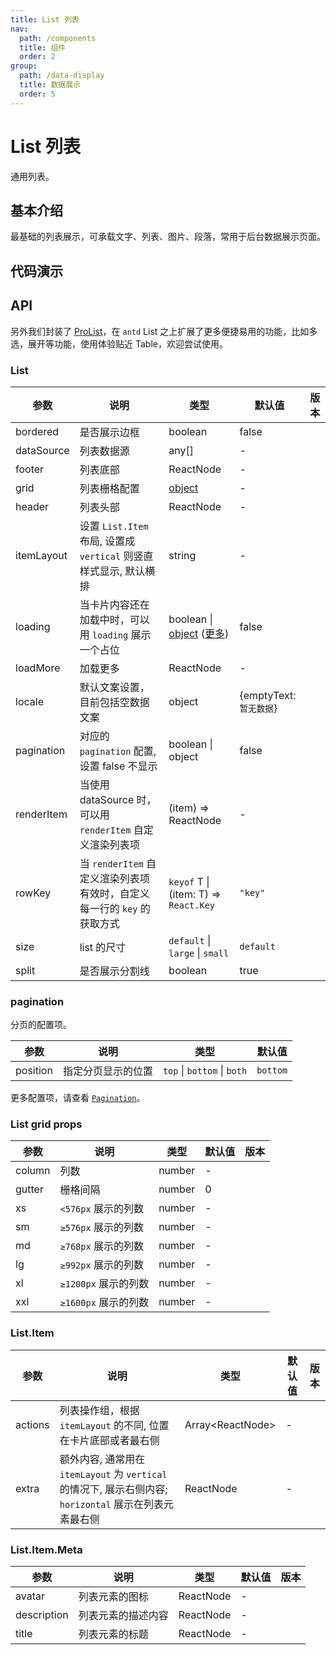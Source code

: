 ```yaml
---
title: List 列表
nav:
  path: /components
  title: 组件
  order: 2
group:
  path: /data-display
  title: 数据展示
  order: 5
---
```


# List 列表

通用列表。

## 基本介绍

最基础的列表展示，可承载文字、列表、图片、段落，常用于后台数据展示页面。

## 代码演示

<code src="demos/data-display/list/simple.tsx" title="简单列表" desc="列表拥有大、中、小三种尺寸。"></code>

<code src="demos/data-display/list/basic.tsx" title="基础列表" desc="基础列表。"></code>

<code src="demos/data-display/list/loadmore.tsx" title="加载更多" desc="可通过 `loadMore` 属性实现加载更多功能。"></code>

<code src="demos/data-display/list/vertical.tsx" title="竖排列表样式" desc="通过设置 `itemLayout` 属性为 `vertical` 可实现竖排列表样式。"></code>

<code src="demos/data-display/list/grid.tsx" title="栅格列表" desc="可以通过设置 `List` 的 `grid` 属性来实现栅格列表，`column` 可设置期望显示的列数。"></code>

<code src="demos/data-display/list/grid-test.tsx" title="测试栅格列表" desc="List `grid` 在各种情况下的样式表现，如 Fragment 和封装了 List.Item."></code>

<code src="demos/data-display/list/responsive.tsx" title="响应式的栅格列表" desc="响应式的栅格列表。尺寸与 [Layout Grid](/components/grid/#Col) 保持一致。"></code>

<code src="demos/data-display/list/infinite-load.tsx" title="滚动加载" desc="结合 [react-infinite-scroll-component](https://github.com/ankeetmaini/react-infinite-scroll-component) 实现滚动自动加载列表。"></code>

<code src="demos/data-display/list/virtual-list.tsx" title="滚动加载无限长列表" desc="结合 [rc-virtual-list](https://github.com/react-component/virtual-list) 实现滚动加载无限长列表，能够提高数据量大时候长列表的性能。"></code>

## API

另外我们封装了 [ProList](https://procomponents.ant.design/components/list)，在 `antd` List 之上扩展了更多便捷易用的功能，比如多选，展开等功能，使用体验贴近 Table，欢迎尝试使用。

### List

| 参数       | 说明                                                                    | 类型                                                                                                      | 默认值                  | 版本 |
| ---------- | ----------------------------------------------------------------------- | --------------------------------------------------------------------------------------------------------- | ----------------------- | ---- |
| bordered   | 是否展示边框                                                            | boolean                                                                                                   | false                   |      |
| dataSource | 列表数据源                                                              | any\[]                                                                                                    | -                       |      |
| footer     | 列表底部                                                                | ReactNode                                                                                                 | -                       |      |
| grid       | 列表栅格配置                                                            | [object](#List-grid-props)                                                                                | -                       |      |
| header     | 列表头部                                                                | ReactNode                                                                                                 | -                       |      |
| itemLayout | 设置 `List.Item` 布局, 设置成 `vertical` 则竖直样式显示, 默认横排       | string                                                                                                    | -                       |      |
| loading    | 当卡片内容还在加载中时，可以用 `loading` 展示一个占位                   | boolean \| [object](/components/spin/#API) ([更多](https://github.com/ant-design/ant-design/issues/8659)) | false                   |      |
| loadMore   | 加载更多                                                                | ReactNode                                                                                                 | -                       |      |
| locale     | 默认文案设置，目前包括空数据文案                                        | object                                                                                                    | {emptyText: `暂无数据`} |      |
| pagination | 对应的 `pagination` 配置, 设置 false 不显示                             | boolean \| object                                                                                         | false                   |      |
| renderItem | 当使用 dataSource 时，可以用 `renderItem` 自定义渲染列表项              | (item) => ReactNode                                                                                       | -                       |      |
| rowKey     | 当 `renderItem` 自定义渲染列表项有效时，自定义每一行的 `key` 的获取方式 | `keyof` T \| (item: T) => `React.Key`                                                                     | `"key"`                 |      |
| size       | list 的尺寸                                                             | `default` \| `large` \| `small`                                                                           | `default`               |      |
| split      | 是否展示分割线                                                          | boolean                                                                                                   | true                    |      |

### pagination

分页的配置项。

| 参数     | 说明               | 类型                        | 默认值   |
| -------- | ------------------ | --------------------------- | -------- |
| position | 指定分页显示的位置 | `top` \| `bottom` \| `both` | `bottom` |

更多配置项，请查看 [`Pagination`](/components/pagination/)。

### List grid props

| 参数   | 说明                 | 类型   | 默认值 | 版本 |
| ------ | -------------------- | ------ | ------ | ---- |
| column | 列数                 | number | -      |      |
| gutter | 栅格间隔             | number | 0      |      |
| xs     | `<576px` 展示的列数  | number | -      |      |
| sm     | `≥576px` 展示的列数  | number | -      |      |
| md     | `≥768px` 展示的列数  | number | -      |      |
| lg     | `≥992px` 展示的列数  | number | -      |      |
| xl     | `≥1200px` 展示的列数 | number | -      |      |
| xxl    | `≥1600px` 展示的列数 | number | -      |      |

### List.Item

| 参数    | 说明                                                                                                    | 类型                | 默认值 | 版本 |
| ------- | ------------------------------------------------------------------------------------------------------- | ------------------- | ------ | ---- |
| actions | 列表操作组，根据 `itemLayout` 的不同, 位置在卡片底部或者最右侧                                          | Array&lt;ReactNode> | -      |      |
| extra   | 额外内容, 通常用在 `itemLayout` 为 `vertical` 的情况下, 展示右侧内容; `horizontal` 展示在列表元素最右侧 | ReactNode           | -      |      |

### List.Item.Meta

| 参数        | 说明               | 类型      | 默认值 | 版本 |
| ----------- | ------------------ | --------- | ------ | ---- |
| avatar      | 列表元素的图标     | ReactNode | -      |      |
| description | 列表元素的描述内容 | ReactNode | -      |      |
| title       | 列表元素的标题     | ReactNode | -      |      |

